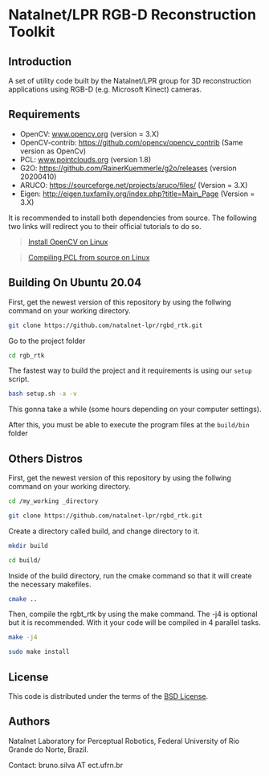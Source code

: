 # Natalnet/LPR RGB-D Reconstruction Toolkit


Introduction
------------

A set of utility code built by the Natalnet/LPR group for 3D reconstruction
applications using RGB-D (e.g. Microsoft Kinect) cameras.

Requirements
------------

- OpenCV: www.opencv.org  (version = 3.X)
- OpenCV-contrib: https://github.com/opencv/opencv_contrib  (Same version as OpenCv)
- PCL: www.pointclouds.org (version 1.8)
- G2O: https://github.com/RainerKuemmerle/g2o/releases (version 20200410)
- ARUCO: https://sourceforge.net/projects/aruco/files/ (Version = 3.X)
- Eigen: http://eigen.tuxfamily.org/index.php?title=Main_Page (Version = 3.X)

It is recommended to install both dependencies from source. The following two links will redirect you to their official tutorials to do so.

> [Install OpenCV on Linux](https://docs.opencv.org/3.3.1/d7/d9f/tutorial_linux_install.html#linux-installation])

> [Compiling PCL from source on Linux](http://pointclouds.org/documentation/tutorials/compiling_pcl_posix.php)

Building On Ubuntu 20.04
------------
First, get the newest version of this repository by using the follwing command on your working directory.

```bash
git clone https://github.com/natalnet-lpr/rgbd_rtk.git
```

Go to the project folder

```bash
cd rgb_rtk
```

The fastest way to build the project and it requirements is using our `setup` script.

```bash
bash setup.sh -a -v
```

This gonna take a while (some hours depending on your computer settings).

After this, you must be able to execute the program files at the `build/bin` folder

Others Distros
------------

First, get the newest version of this repository by using the follwing command on your working directory.

```bash
cd /my_working _directory 
```

```bash
git clone https://github.com/natalnet-lpr/rgbd_rtk.git
```

Create a directory called build, and change directory to it.

```bash
mkdir build
``` 
```bash
cd build/
```

Inside of the build directory, run the cmake command so that it will create the necessary makefiles.

```bash
cmake ..
```

Then, compile the rgbt_rtk by using the make command. The -j4 is optional but it is recommended. With it your code will be compiled in 4 parallel tasks.

```bash
make -j4
```

```bash
sudo make install
```

License
------------

This code is distributed under the terms of the [BSD License](https://github.com/natalnet-lpr/rgbd_rtk/blob/master/LICENSE).


Authors
------------

Natalnet Laboratory for Perceptual Robotics, Federal University of Rio Grande do Norte, Brazil.

Contact: bruno.silva AT ect.ufrn.br

